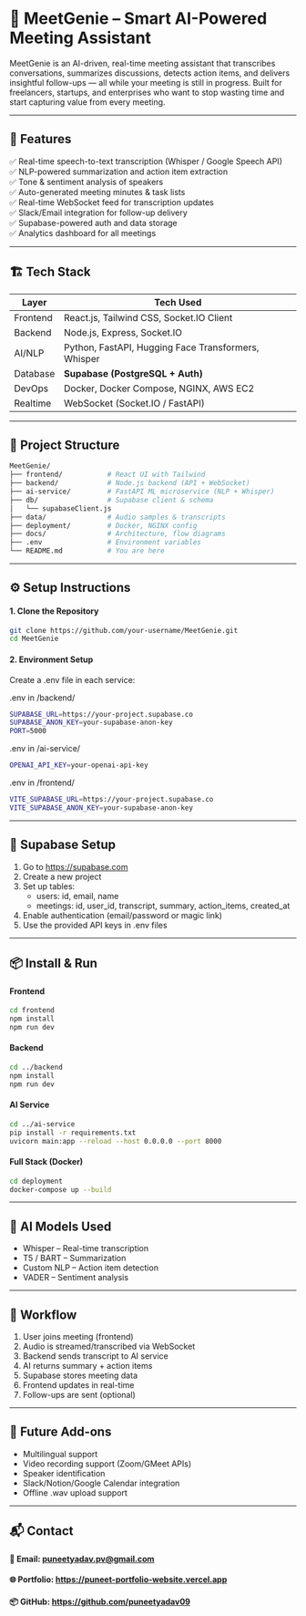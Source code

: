 # 🤖 MeetGenie – Smart AI-Powered Meeting Assistant

MeetGenie is an AI-driven, real-time meeting assistant that transcribes conversations, summarizes discussions, detects action items, and delivers insightful follow-ups — all while your meeting is still in progress. Built for freelancers, startups, and enterprises who want to stop wasting time and start capturing value from every meeting.

---

## 📌 Features

✅ Real-time speech-to-text transcription (Whisper / Google Speech API)  
✅ NLP-powered summarization and action item extraction  
✅ Tone & sentiment analysis of speakers  
✅ Auto-generated meeting minutes & task lists  
✅ Real-time WebSocket feed for transcription updates  
✅ Slack/Email integration for follow-up delivery  
✅ Supabase-powered auth and data storage  
✅ Analytics dashboard for all meetings

---

## 🏗️ Tech Stack

| Layer       | Tech Used |
|-------------|-----------|
| Frontend    | React.js, Tailwind CSS, Socket.IO Client |
| Backend     | Node.js, Express, Socket.IO |
| AI/NLP      | Python, FastAPI, Hugging Face Transformers, Whisper |
| Database    | **Supabase (PostgreSQL + Auth)** |
| DevOps      | Docker, Docker Compose, NGINX, AWS EC2 |
| Realtime    | WebSocket (Socket.IO / FastAPI) |

---

## 🧱 Project Structure

```bash
MeetGenie/
├── frontend/           # React UI with Tailwind
├── backend/            # Node.js backend (API + WebSocket)
├── ai-service/         # FastAPI ML microservice (NLP + Whisper)
├── db/                 # Supabase client & schema
│   └── supabaseClient.js
├── data/               # Audio samples & transcripts
├── deployment/         # Docker, NGINX config
├── docs/               # Architecture, flow diagrams
├── .env                # Environment variables
└── README.md           # You are here
```

---

## ⚙️ Setup Instructions

#### 1. Clone the Repository
```bash
git clone https://github.com/your-username/MeetGenie.git
cd MeetGenie
```

#### 2. Environment Setup
Create a .env file in each service:

.env in /backend/
```bash
SUPABASE_URL=https://your-project.supabase.co
SUPABASE_ANON_KEY=your-supabase-anon-key
PORT=5000
```

.env in /ai-service/
```bash
OPENAI_API_KEY=your-openai-api-key
```

.env in /frontend/
```bash
VITE_SUPABASE_URL=https://your-project.supabase.co
VITE_SUPABASE_ANON_KEY=your-supabase-anon-key
```

---

## 🔗 Supabase Setup
1. Go to https://supabase.com
2. Create a new project
3. Set up tables:
   - users: id, email, name
   - meetings: id, user_id, transcript, summary, action_items, created_at
4. Enable authentication (email/password or magic link)
5. Use the provided API keys in .env files

---

## 📦 Install & Run
#### Frontend
```bash
cd frontend
npm install
npm run dev
```

#### Backend
```bash
cd ../backend
npm install
npm run dev
```

#### AI Service
```bash
cd ../ai-service
pip install -r requirements.txt
uvicorn main:app --reload --host 0.0.0.0 --port 8000
```

#### Full Stack (Docker)
```bash
cd deployment
docker-compose up --build
```

---

## 🧠 AI Models Used
- Whisper – Real-time transcription
- T5 / BART – Summarization
- Custom NLP – Action item detection
- VADER – Sentiment analysis

---

## 🧪 Workflow
1. User joins meeting (frontend)
2. Audio is streamed/transcribed via WebSocket
3. Backend sends transcript to AI service
4. AI returns summary + action items
5. Supabase stores meeting data
6. Frontend updates in real-time
7. Follow-ups are sent (optional)

---

## 🧰 Future Add-ons
- Multilingual support
- Video recording support (Zoom/GMeet APIs)
- Speaker identification
- Slack/Notion/Google Calendar integration
- Offline .wav upload support

---

## 📬 Contact
#### 📧 Email: puneetyadav.pv@gmail.com
#### 🌐 Portfolio: https://puneet-portfolio-website.vercel.app
#### 📦 GitHub: https://github.com/puneetyadav09
